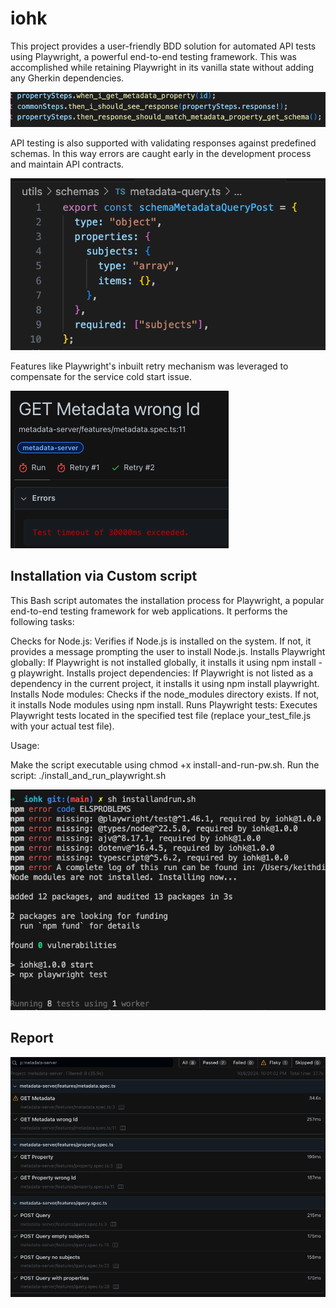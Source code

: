 # iohk

This project provides a user-friendly BDD solution for automated API tests using Playwright, a powerful end-to-end testing framework. This was accomplished while retaining Playwright in its vanilla state without adding any Gherkin dependencies.

![Gherkin BDD](doc_data/image-bdd.png)

API testing is also supported with validating responses against predefined schemas. In this way errors are caught early in the development process and maintain API contracts.

![Response Schema](doc_data/image-schema.png)

Features like Playwright's inbuilt retry mechanism was leveraged to compensate for the service cold start issue.

![Test Retry](doc_data/image-retry.png)

## Installation via Custom script

This Bash script automates the installation process for Playwright, a popular end-to-end testing framework for web applications. It performs the following tasks:

Checks for Node.js: Verifies if Node.js is installed on the system. If not, it provides a message prompting the user to install Node.js.
Installs Playwright globally: If Playwright is not installed globally, it installs it using npm install -g playwright.
Installs project dependencies: If Playwright is not listed as a dependency in the current project, it installs it using npm install playwright.
Installs Node modules: Checks if the node_modules directory exists. If not, it installs Node modules using npm install.
Runs Playwright tests: Executes Playwright tests located in the specified test file (replace your_test_file.js with your actual test file).

Usage:

Make the script executable using chmod +x install-and-run-pw.sh.
Run the script: ./install_and_run_playwright.sh

![Local Run Steps](doc_data/image.png)

## Report

![Results](doc_data/image-results.png)
